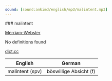 ```yaml
---
sound: [sound:ankimd/english/mp3/malintent.mp3]
---
```


\### malintent

[Merriam-Webster](https://www.merriam-webster.com/dictionary/malintent)

No definitions found

[dict.cc](https://www.dict.cc/malintent)

| English        | German       |
| -------------- | ------------ |
| malintent (spv) | böswillige Absicht (f) |
